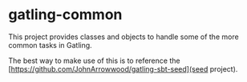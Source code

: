 # gatling-common

This project provides classes and objects to handle some of the more common tasks in Gatling.  

The best way to make use of this is to reference the [https://github.com/JohnArrowwood/gatling-sbt-seed](seed project).
